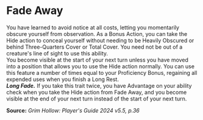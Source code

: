 # Fade Away

You have learned to avoid notice at all costs, letting you momentarily obscure yourself from observation. As a Bonus Action, you can take the Hide action to conceal yourself without needing to be Heavily Obscured or behind Three-Quarters Cover or Total Cover. You need not be out of a creature's line of sight to use this ability.  
You become visible at the start of your next turn unless you have moved into a position that allows you to use the Hide action normally. You can use this feature a number of times equal to your Proficiency Bonus, regaining all expended uses when you finish a Long Rest.  
***Long Fade.*** If you take this trait twice, you have Advantage on your ability check when you take the Hide action from Fade Away, and you become visible at the end of your next turn instead of the start of your next turn.

**Source:** *Grim Hollow: Player's Guide 2024 v5.5, p.36*